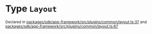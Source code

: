 # Type `Layout`
<sub>Declared in [packages/sdk/app-framework/src/plugins/common/layout.ts:37](https://github.com/dxos/dxos/blob/175437b91/packages/sdk/app-framework/src/plugins/common/layout.ts#L37) and [packages/sdk/app-framework/src/plugins/common/layout.ts:67](https://github.com/dxos/dxos/blob/175437b91/packages/sdk/app-framework/src/plugins/common/layout.ts#L67)</sub>






